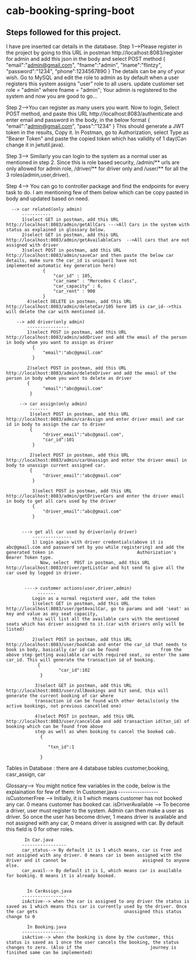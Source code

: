 # cab-booking-spring-boot

Steps followed for this project.
-------------------------------------
I have pre inserted car details in the database. 
Step 1-->Please register in the project by going to this URL in postman http://localhost:8083/register for admin and add this json in the body and select POST method
          {
              "email":"admin@gmail.com",
              "fname":"admin",
              "lname":"flintzy",
              "password":"1234",
              "phone":1234567890
           }
           The details can be any of your wish. Go to MySQL and edit the role to admin as by default when a user registers this system assigns "user" role to all users.
           update customer set role = "admin" where fname = "admin";
           Your admin is registered to the system and now you are good to go...
           
Step 2-->You can register as many users you want. Now to login, Select POST method, and paste this URL http://localhost:8083/authenticate and enter email and password in 
         the body, in the below format
         {
            "email":"admin@gmail.com",
            "pass":"1234"
         }
         This should generate a JWT token in the results, Copy it. In Postman, go to Authorization, select Type as "Bearer Token" and paste the copied token which has            validity of 1 day(Can change it in jwtutil.java).
         
Step 3--> Similarly you can login to the system as a normal user as mentioned in step 2. Since this is role based security, /admin/** urls are only allowed for admin               role, /driver/** for driver only and /user/** for all the 3 roles(admin,user,driver).

Step 4--> You can go to controller package and find the endpoints for every task to do. I am mentioning few of them below which can be copy pasted in body and updated           based on need.
          
      --> car related(only admin)
          -----------
          1)select GET in postman, add this URL http://localhost:8083/admin/getAllCars --->All Cars in the system with status as explained in glossary below.
          2)select GET in postman, add this URL http://localhost:8083/admin/getAvailableCars  -->All cars that are not assigned with driver
          3)select POST in postman, add this URL http://localhost:8083/admin/saveCar and then paste the below car details, make sure the car_id is unique(I have not               implemented automatic key generation here)
                  {
                      "car_id" : 105,
                      "car_name" : "Mercedes C class",
                      "car_capacity" : 6,
                      "car_rent" : 900
                  }
            4)select DELETE in postman, add this URL http://localhost:8083/admin/deleteCar/105 here 105 is car_id-->this will delete the car with mentioned id.
            
        --> add driver(only admin)
            ----------------
            1)select POST in postman, add this URL http://localhost:8083/admin/addDriver and add the email of the person in body whom you want to assign as driver
              {
                  "email":"abc@gmail.com"
              }
              
            2)select POST in postman, add this URL http://localhost:8083/admin/deleteDriver and add the email of the person in body whom you want to delete as driver
            {
                  "email":"abc@gmail.com"
             }
             
         --> car assign(only admin)
             -------
             1)select POST in postman, add this URL http://localhost:8083/admin/carAssign and enter driver email and car id in body to assign the car to driver
             {
                  "driver_email":"abc@gmail.com",
                  "car_id":101
              }
              
             2)select POST in postman, add this URL http://localhost:8083/admin/carUnassign and enter the driver email in body to unassign current assigned car.
             {
                  "driver_email":"abc@gmail.com"
              }
              
              3)select POST in postman, add this URL http://localhost:8083/admin/getDriverCars and enter the driver email in body to get all cars used by the driver
              {
                  "driver_email":"abc@gmail.com"
              }
              
              
          ---> get all car used by driver(only driver)
              ---------------
              1) Login again with driver credentials(above it is abc@gmail.com and password set by you while registering) and add the generated token in                                Authorization's Bearer Token type.
                 Now, select  POST in postman, add this URL http://localhost:8083/driver/getListCar and hit send to give all the car used by logged in driver.
                 
                 
           ----> customer actions(user,driver,admin)
                -------
              Login as a normal registerd user, add the token
              1)select GET in postman, add this URL http://localhost:8083/user/getAvailCar, go to params and add 'seat' as key and value as any seat capacity,
              this will list all the available cars with the mentioned seats which has driver assigned to it.(car with drivers only will be listed)
              
              2)select POST in postman, add this URL http://localhost:8083/user/bookCab and enter the car_id that needs to book in body, basically car id can be found                from the above step getting available car with required seat, so enter the same car_id. This will generate the transaction id of booking.
                {
                        "car_id":102
                 }
                 
               3)select GET in postman, add this URL http://localhost:8083/user/allBookings and hit send, this will generate the current booking of car where
               transaction id can be found with other details(only the active bookings, not previous cancelled one)
               
               4)select POST in postman, add this URL http://localhost:8083/user/cancelCab and add transaction id(txn_id) of booking which can be found from above
               step as well as when booking to cancel the booked cab.
                 {

                    "txn_id":1

                 }


Tables in Database : there are 4 database tables customer,booking, casr_assign, car

Glossary--> You might notice few variables in the code, below is the explaination for few of them:
          In Customer.java
          -----------------
          isCustomerFree --> Initially, it is 1 which means customer has not booked any car. 0 means customer has booked car.
          isDriverAvailable --> To become a driver, user must register to the system. Admin can then make a user as driver. So once the user has become driver, 1 means                                 driver is available and not assigned with any car, 0 means driver is assigned with car. By default this field is 0 for other roles.
          
           In Car.java
          -----------------
          car_status--> By default it is 1 which means, car is free and not assigned with any driver. 0 means car is been assigned with the driver and it cannot be                             assigned to anyone else.
          car_avail--> By default it is 1, which means car is available for booking. 0 means it is already booked.
          
          
            In CarAssign.java
          -----------------
          isActive--> when the car is assigned to any driver the status is saved as 1 which means this car is currently used by the driver. Once the car gets                                 unassigned this status change to 0
          
            In Booking.java
          -----------------
          isActive--> when the booking is done by the customer, this status is saved as 1 once the user cancels the booking, the status changes to zero. (Also if the                          journey is finished same can be implemented)
           
  
